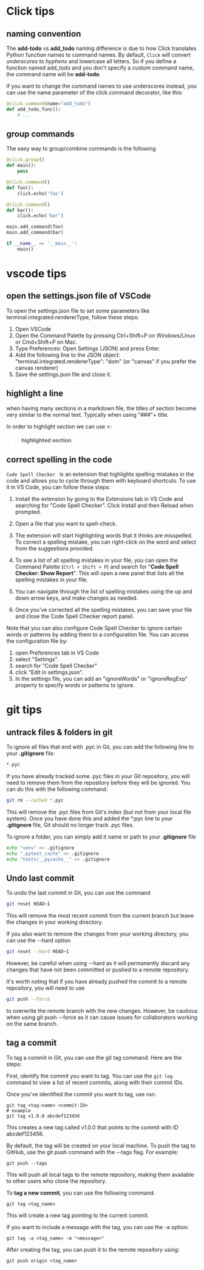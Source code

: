 # Click tips
## naming convention
The **add-todo** vs **add_todo** naming difference is due to how Click translates Python function names to command names. By default, ``Click`` will convert *underscores* to *hyphens* and lowercase all letters. So if you define a function named add_todo and you don't specify a custom command name, the command name will be **add-todo**.

If you want to change the command names to use underscores instead, you can use the name parameter of the click.command decorator, like this:
```python
@click.command(name="add_todo")
def add_todo_func():
    # ...
```
## group commands
The easy way to group/combine commands is the following
```python
@click.group()
def main():
    pass

@click.command()
def foo():
    click.echo('foo')

@click.command()
def bar():
    click.echo('bar')

main.add_command(foo)
main.add_command(bar)

if __name__ == '__main__':
    main()
```

# vscode tips 
## open the settings.json file of VSCode
To open the settings.json file to set some parameters like terminal.integrated.rendererType, follow these steps:

1. Open VSCode
2. Open the Command Palette by pressing Ctrl+Shift+P on Windows/Linux or Cmd+Shift+P on Mac.
3. Type Preferences: Open Settings (JSON) and press Enter.
4. Add the following line to the JSON object: "terminal.integrated.rendererType": "dom" (or "canvas" if you prefer the canvas renderer)
5. Save the settings.json file and close it.

## highlight a line
when having many sections in a markdown file, the titles of section become very similar to the normal text. Typically when using "###"+ title. 

In order to highlight section we can use >:
> #### highlighted section

## correct spelling in the code
``Code Spell Checker `` is an extension that highlights spelling mistakes in the code and allows you to cycle through them with keyboard shortcuts.
To use it in VS Code, you can follow these steps:

1. Install the extension by going to the Extensions tab in VS Code and searching for "Code Spell Checker". Click Install and then Reload when prompted.

2. Open a file that you want to spell-check.

3. The extension will start highlighting words that it thinks are misspelled. To correct a spelling mistake, you can right-click on the word and select from the suggestions provided.

4. To see a list of all spelling mistakes in your file, you can open the Command Palette (``Ctrl + Shift + P``) and search for "**Code Spell Checker: Show Report**". This will open a new panel that lists all the spelling mistakes in your file.

5. You can navigate through the list of spelling mistakes using the up and down arrow keys, and make changes as needed.

6. Once you've corrected all the spelling mistakes, you can save your file and close the Code Spell Checker report panel.

Note that you can also configure Code Spell Checker to ignore certain words or patterns by adding them to a configuration file. You can access the configuration file by:
1. open Preferences tab in VS Code 
2. select "Settings".
3. search for "Code Spell Checker" 
4. click "Edit in settings.json". 
5. In the settings file, you can add an "ignoreWords" or "ignoreRegExp" property to specify words or patterns to ignore.
# git tips
## untrack files & folders in git
To ignore all files that end with .pyc in Git, you can add the following line to your **.gitignore** file:

```bash
*.pyc
```
If you have already tracked some .pyc files in your Git repository, you will need to remove them from the repository before they will be ignored. You can do this with the following command:

```bash
git rm --cached *.pyc
```
This will remove the .pyc files from Git's index (but not from your local file system). Once you have done this and added the *.pyc line to your **.gitignore** file, Git should no longer track .pyc files.

To ignore a folder, you can simply add it name or path to your **.gitignore** file

```bash
echo "venv" >> .gitignore 
echo ".pytest_cache" >> .gitignore 
echo "tests/__pycache__" >> .gitignore 
```

## Undo last commit
To undo the last commit in Git, you can use the command 
```bash
git reset HEAD~1
```
This will remove the most recent commit from the current branch but leave the changes in your working directory.

If you also want to remove the changes from your working directory, you can use the --hard option
```bash
git reset --hard HEAD~1
```
However, be careful when using --hard as it will permanently discard any changes that have not been committed or pushed to a remote repository.

It's worth noting that if you have already pushed the commit to a remote repository, you will need to use
```bash
git push --force
```
to overwrite the remote branch with the new changes. However, be cautious when using git push --force as it can cause issues for collaborators working on the same branch.


## tag a commit
To tag a commit in Git, you can use the git tag command. Here are the steps:

First, identify the commit you want to tag. You can use the ``git log`` command to view a list of recent commits, along with their commit IDs.

Once you've identified the commit you want to tag, use run:

```
git tag <tag-name> <commit-ID>
# example
git tag v1.0.0 abcdef123456
```
This creates a new tag called v1.0.0 that points to the commit with ID abcdef123456.

By default, the tag will be created on your local machine. To push the tag to GitHub, use the git push command with the --tags flag. For example:

```git
git push --tags
```
This will push all local tags to the remote repository, making them available to other users who clone the repository.

To **tag a new commit**, you can use the following command:

```git
git tag <tag_name>
```
This will create a new tag pointing to the current commit.

If you want to include a message with the tag, you can use the -a option:

```git
git tag -a <tag_name> -m "<message>"
```

After creating the tag, you can push it to the remote repository using:

```git
git push origin <tag_name>
```
